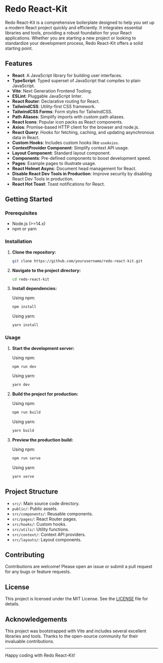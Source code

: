 # Redo React-Kit

Redo React-Kit is a comprehensive boilerplate designed to help you set up a modern React project quickly and efficiently. It integrates essential libraries and tools, providing a robust foundation for your React applications. Whether you are starting a new project or looking to standardize your development process, Redo React-Kit offers a solid starting point.

## Features

- **React**: A JavaScript library for building user interfaces.
- **TypeScript**: Typed superset of JavaScript that compiles to plain JavaScript.
- **Vite**: Next Generation Frontend Tooling.
- **ESLint**: Pluggable JavaScript linter.
- **React Router**: Declarative routing for React.
- **TailwindCSS**: Utility-first CSS framework.
- **TailwindCSS Forms**: Form styles for TailwindCSS.
- **Path Aliases**: Simplify imports with custom path aliases.
- **React Icons**: Popular icon packs as React components.
- **Axios**: Promise-based HTTP client for the browser and node.js.
- **React Query**: Hooks for fetching, caching, and updating asynchronous data in React.
- **Custom Hooks**: Includes custom hooks like `useAxios`.
- **ContextProvider Component**: Simplify context API usage.
- **Layout Component**: Standard layout component.
- **Components**: Pre-defined components to boost development speed.
- **Pages**: Example pages to illustrate usage.
- **React Helmet Async**: Document head management for React.
- **Disable React Dev Tools in Production**: Improve security by disabling React Dev Tools in production.
- **React Hot Toast**: Toast notifications for React.

## Getting Started

### Prerequisites

- Node.js (>=14.x)
- npm or yarn

### Installation

1. **Clone the repository:**

    ```bash
    git clone https://github.com/yourusername/redo-react-kit.git
    ```

2. **Navigate to the project directory:**

    ```bash
    cd redo-react-kit
    ```

3. **Install dependencies:**

    Using npm:
    ```bash
    npm install
    ```

    Using yarn:
    ```bash
    yarn install
    ```

### Usage

1. **Start the development server:**

    Using npm:
    ```bash
    npm run dev
    ```

    Using yarn:
    ```bash
    yarn dev
    ```

2. **Build the project for production:**

    Using npm:
    ```bash
    npm run build
    ```

    Using yarn:
    ```bash
    yarn build
    ```

3. **Preview the production build:**

    Using npm:
    ```bash
    npm run serve
    ```

    Using yarn:
    ```bash
    yarn serve
    ```

## Project Structure

- `src/`: Main source code directory.
- `public/`: Public assets.
- `src/components/`: Reusable components.
- `src/pages/`: React Router pages.
- `src/hooks/`: Custom hooks.
- `src/utils/`: Utility functions.
- `src/context/`: Context API providers.
- `src/layouts/`: Layout components.

## Contributing

Contributions are welcome! Please open an issue or submit a pull request for any bugs or feature requests.

## License

This project is licensed under the MIT License. See the [LICENSE](./LICENSE) file for details.

## Acknowledgements

This project was bootstrapped with Vite and includes several excellent libraries and tools. Thanks to the open-source community for their invaluable contributions.

---

Happy coding with Redo React-Kit!
